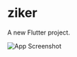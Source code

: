 # ziker

A new Flutter project.

![App Screenshot](https://github.com/Icarus-conf/files/blob/main/dua-hands.png)
